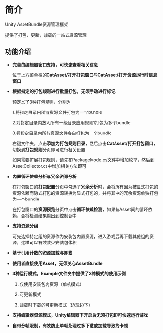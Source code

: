 # 简介
Unity AssetBundle资源管理框架

提供了打包，更新，加载的一站式资源管理



## 功能介绍

- **完善的编辑器窗口支持，可快速查看相关信息**

  位于上方菜单栏的**CatAsset/打开打包窗口**与**CatAsset/打开资源运行时信息窗口**

  

- **根据指定的打包规则进行批量打包，无须手动进行标记**

  预定义了3种打包规则，分别为

  1.将指定目录内所有资源文件打包为一个bundle

  2.对指定目录内放入所有一级目录应用规则1打包为多个bundle

  3.将指定目录内所有资源文件各自打包为一个bundle

  

  右键文件夹，点击**添加为打包规则目录**，然后点击**CatAsset/打开打包窗口**，切换到**打包规则**分页即可进行相关设置

  如果需要扩展打包规则，请先在PackageMode.cs文件中增加枚举，然后到AssetCollector.cs中增加相关方法即可

  

- **内置循环依赖分析与冗余资源分析**

  在打包窗口的**打包配置**分页中勾选了**冗余分析**时，会将所有因为被显式打包的资源依赖而隐式打包的资源转换为显式打包的，并将其中的冗余资源单独打包为一个bundle

  在打包窗口的**资源预览**分页中点击**循环依赖检测**，如果有Asset间的循环依赖，会将检测结果输出到控制台中

  

- **支持资源分组**

  可先选择特定组的资源作为安装包内置资源，进入游戏后再下载其他组的资源，这样可以有效减少安装包体积

  

- **基于引用计数的资源加载与卸载**

  

- **使用者直接使用Asset，无须关心AssetBundle**

  

- **3种运行模式，Example文件夹中提供了3种模式的使用示例**

  1. 仅使用安装包内资源（单机模式）

  2. 可更新模式

  3. 加载时下载的可更新模式（边玩边下）

     

- **支持编辑器资源模式，Unity编辑器下开启后无须打包即可快速运行游戏**

  

- **自带分帧限制，有效防止单帧处理过多下载或加载导致的卡顿**

